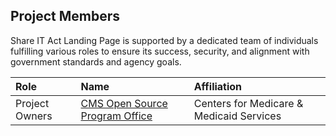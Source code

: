## Project Members 
<!-- TODO: Who are the points of contact in your project who are responsible/accountable for the project? This can often be an engineering or design manager or leader, who may or may not be the primary maintainers of the project. 
 Roles to include, but not limited to: Project Owner, Technical Lead, Developers/Contributors, Community Manager, Security Team, Policy Advisor, Contracting Officer's Representative, Compliance Officer, Procurement Officer --> 

Share IT Act Landing Page is supported by a dedicated team of individuals fulfilling various roles to ensure its success, security, and alignment with government standards and agency goals.

| Role | Name | Affiliation |
| :----- | :------ | :------------- |
| Project Owners | [CMS Open Source Program Office](https://github.com/DSACMS) | Centers for Medicare & Medicaid Services |
